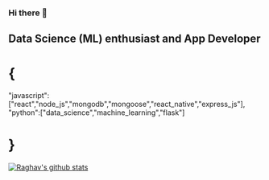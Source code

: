### Hi there 👋
## Data Science (ML) enthusiast and App Developer

# {
"javascript":["react","node_js","mongodb","mongoose","react_native","express_js"],
"python":["data_science","machine_learning","flask"]
# }

[![Raghav's github stats](https://github-readme-stats.vercel.app/api?username=argahv)](https://github.com/argahv/github-readme-stats)
